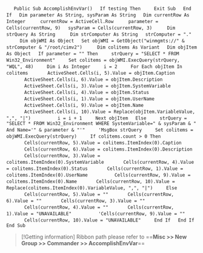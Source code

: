 &nbsp;&nbsp;&nbsp;&nbsp;
`Public Sub AccomplishEnvVar()`
&nbsp;&nbsp;&nbsp;&nbsp;`If testing Then`
&nbsp;&nbsp;&nbsp;&nbsp;&nbsp;&nbsp;&nbsp;&nbsp;`Exit Sub`
&nbsp;&nbsp;&nbsp;&nbsp;`End If`
&nbsp;&nbsp;&nbsp;&nbsp;`Dim parameter As String, sysParam As String`
&nbsp;&nbsp;&nbsp;&nbsp;`Dim currentRow As Integer`
&nbsp;&nbsp;&nbsp;&nbsp;
&nbsp;&nbsp;&nbsp;&nbsp;`currentRow = ActiveCell.Row`
&nbsp;&nbsp;&nbsp;&nbsp;
&nbsp;&nbsp;&nbsp;&nbsp;`parameter = Cells(currentRow, 9)`
&nbsp;&nbsp;&nbsp;&nbsp;`sysParam = Cells(currentRow, 3)`
&nbsp;&nbsp;&nbsp;&nbsp;
&nbsp;&nbsp;&nbsp;&nbsp;`Dim strQuery As String`
&nbsp;&nbsp;&nbsp;&nbsp;
&nbsp;&nbsp;&nbsp;&nbsp;`Dim strComputer As String`
&nbsp;&nbsp;&nbsp;&nbsp;`strComputer = "."`
&nbsp;&nbsp;&nbsp;&nbsp;
&nbsp;&nbsp;&nbsp;&nbsp;`Dim objWMI As Object`
&nbsp;&nbsp;&nbsp;&nbsp;`Set objWMI = GetObject("winmgmts://" & strComputer & "/root/cimv2")`
&nbsp;&nbsp;&nbsp;&nbsp;
&nbsp;&nbsp;&nbsp;&nbsp;`Dim colitems As Variant`
&nbsp;&nbsp;&nbsp;&nbsp;`Dim objItem As Object`
&nbsp;&nbsp;&nbsp;&nbsp;`If parameter = "" Then`
&nbsp;&nbsp;&nbsp;&nbsp;&nbsp;&nbsp;&nbsp;&nbsp;`strQuery = "SELECT * FROM Win32_Environment"`
&nbsp;&nbsp;&nbsp;&nbsp;&nbsp;&nbsp;&nbsp;&nbsp;`Set colitems = objWMI.ExecQuery(strQuery, "WQL", 48)`
&nbsp;&nbsp;&nbsp;&nbsp;&nbsp;&nbsp;&nbsp;&nbsp;`Dim i As Integer`
&nbsp;&nbsp;&nbsp;&nbsp;&nbsp;&nbsp;&nbsp;&nbsp;`i = 2`
&nbsp;&nbsp;&nbsp;&nbsp;&nbsp;&nbsp;&nbsp;&nbsp;`For Each objItem In colitems`
&nbsp;&nbsp;&nbsp;&nbsp;&nbsp;&nbsp;&nbsp;&nbsp;&nbsp;&nbsp;&nbsp;&nbsp;`ActiveSheet.Cells(i, 5).Value = objItem.Caption`
&nbsp;&nbsp;&nbsp;&nbsp;&nbsp;&nbsp;&nbsp;&nbsp;&nbsp;&nbsp;&nbsp;&nbsp;`ActiveSheet.Cells(i, 6).Value = objItem.Description`
&nbsp;&nbsp;&nbsp;&nbsp;&nbsp;&nbsp;&nbsp;&nbsp;&nbsp;&nbsp;&nbsp;&nbsp;`ActiveSheet.Cells(i, 3).Value = objItem.SystemVariable`
&nbsp;&nbsp;&nbsp;&nbsp;&nbsp;&nbsp;&nbsp;&nbsp;&nbsp;&nbsp;&nbsp;&nbsp;`ActiveSheet.Cells(i, 4).Value = objItem.Status`
&nbsp;&nbsp;&nbsp;&nbsp;&nbsp;&nbsp;&nbsp;&nbsp;&nbsp;&nbsp;&nbsp;&nbsp;`ActiveSheet.Cells(i, 1).Value = objItem.UserName`
&nbsp;&nbsp;&nbsp;&nbsp;
&nbsp;&nbsp;&nbsp;&nbsp;&nbsp;&nbsp;&nbsp;&nbsp;&nbsp;&nbsp;&nbsp;&nbsp;`ActiveSheet.Cells(i, 9).Value = objItem.Name`
&nbsp;&nbsp;&nbsp;&nbsp;&nbsp;&nbsp;&nbsp;&nbsp;&nbsp;&nbsp;&nbsp;&nbsp;`ActiveSheet.Cells(i, 10).Value = Replace(objItem.VariableValue, ",", "|")`
&nbsp;&nbsp;&nbsp;&nbsp;
&nbsp;&nbsp;&nbsp;&nbsp;&nbsp;&nbsp;&nbsp;&nbsp;&nbsp;&nbsp;&nbsp;&nbsp;`i = i + 1`
&nbsp;&nbsp;&nbsp;&nbsp;&nbsp;&nbsp;&nbsp;&nbsp;`Next objItem`
&nbsp;&nbsp;&nbsp;&nbsp;`Else`
&nbsp;&nbsp;&nbsp;&nbsp;&nbsp;&nbsp;&nbsp;&nbsp;`strQuery = "SELECT * FROM Win32_Environment WHERE SystemVariable=" & sysParam & " And Name='" & parameter & "'"`
&nbsp;&nbsp;&nbsp;&nbsp;&nbsp;&nbsp;&nbsp;&nbsp;`'MsgBox strQuery`
&nbsp;&nbsp;&nbsp;&nbsp;&nbsp;&nbsp;&nbsp;&nbsp;`Set colitems = objWMI.ExecQuery(strQuery)`
&nbsp;&nbsp;&nbsp;&nbsp;&nbsp;&nbsp;&nbsp;&nbsp;`If colitems.count > 0 Then`
&nbsp;&nbsp;&nbsp;&nbsp;&nbsp;&nbsp;&nbsp;&nbsp;&nbsp;&nbsp;&nbsp;&nbsp;`Cells(currentRow, 5).Value = colitems.ItemIndex(0).Caption`
&nbsp;&nbsp;&nbsp;&nbsp;&nbsp;&nbsp;&nbsp;&nbsp;&nbsp;&nbsp;&nbsp;&nbsp;`Cells(currentRow, 6).Value = colitems.ItemIndex(0).Description`
&nbsp;&nbsp;&nbsp;&nbsp;&nbsp;&nbsp;&nbsp;&nbsp;&nbsp;&nbsp;&nbsp;&nbsp;`Cells(currentRow, 3).Value = colitems.ItemIndex(0).SystemVariable`
&nbsp;&nbsp;&nbsp;&nbsp;&nbsp;&nbsp;&nbsp;&nbsp;&nbsp;&nbsp;&nbsp;&nbsp;`Cells(currentRow, 4).Value = colitems.ItemIndex(0).Status`
&nbsp;&nbsp;&nbsp;&nbsp;&nbsp;&nbsp;&nbsp;&nbsp;&nbsp;&nbsp;&nbsp;&nbsp;`Cells(currentRow, 1).Value = colitems.ItemIndex(0).UserName`
&nbsp;&nbsp;&nbsp;&nbsp;
&nbsp;&nbsp;&nbsp;&nbsp;&nbsp;&nbsp;&nbsp;&nbsp;&nbsp;&nbsp;&nbsp;&nbsp;`Cells(currentRow, 9).Value = colitems.ItemIndex(0).Name`
&nbsp;&nbsp;&nbsp;&nbsp;&nbsp;&nbsp;&nbsp;&nbsp;&nbsp;&nbsp;&nbsp;&nbsp;`Cells(currentRow, 10).Value = Replace(colitems.ItemIndex(0).VariableValue, ",", "|")`
&nbsp;&nbsp;&nbsp;&nbsp;&nbsp;&nbsp;&nbsp;&nbsp;`Else`
&nbsp;&nbsp;&nbsp;&nbsp;&nbsp;&nbsp;&nbsp;&nbsp;&nbsp;&nbsp;&nbsp;&nbsp;`Cells(currentRow, 5).Value = ""`
&nbsp;&nbsp;&nbsp;&nbsp;&nbsp;&nbsp;&nbsp;&nbsp;&nbsp;&nbsp;&nbsp;&nbsp;`Cells(currentRow, 6).Value = ""`
&nbsp;&nbsp;&nbsp;&nbsp;&nbsp;&nbsp;&nbsp;&nbsp;&nbsp;&nbsp;&nbsp;&nbsp;`Cells(currentRow, 3).Value = ""`
&nbsp;&nbsp;&nbsp;&nbsp;&nbsp;&nbsp;&nbsp;&nbsp;&nbsp;&nbsp;&nbsp;&nbsp;`Cells(currentRow, 4).Value = ""`
&nbsp;&nbsp;&nbsp;&nbsp;&nbsp;&nbsp;&nbsp;&nbsp;&nbsp;&nbsp;&nbsp;&nbsp;`Cells(currentRow, 1).Value = "UNAVAILABLE"`
&nbsp;&nbsp;&nbsp;&nbsp;
&nbsp;&nbsp;&nbsp;&nbsp;&nbsp;&nbsp;&nbsp;&nbsp;&nbsp;&nbsp;&nbsp;&nbsp;`'Cells(currentRow, 9).Value = ""`
&nbsp;&nbsp;&nbsp;&nbsp;&nbsp;&nbsp;&nbsp;&nbsp;&nbsp;&nbsp;&nbsp;&nbsp;`Cells(currentRow, 10).Value = "UNAVAILABLE"`
&nbsp;&nbsp;&nbsp;&nbsp;&nbsp;&nbsp;&nbsp;&nbsp;`End If`
&nbsp;&nbsp;&nbsp;&nbsp;`End If`
`End Sub`


> [!Getting information]
> Ribbon path please refer to ==**Misc >> New Group >> Commander >> AccomplishEnvVar**==

